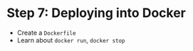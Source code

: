 # Step 7: Deploying into Docker

* Create a `Dockerfile`
* Learn about `docker run`, `docker stop`

